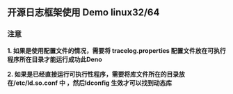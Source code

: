 ## 开源日志框架使用 Demo linux32/64 ##  

### 注意 ###  

**1. 如果是使用配置文件的情况，需要将 tracelog.properties 配置文件放在可执行程序所在目录才能运行成功此Deno**  

**2. 如果是已经直接运行可执行性程序，需要将库文件所在的目录放在/etc/ld.so.conf 中 ，然后ldconfig 生效才可以找到动态库**  

